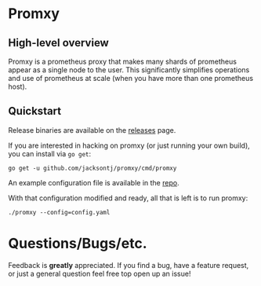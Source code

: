 # Promxy

## High-level overview
Promxy is a prometheus proxy that makes many shards of prometheus
appear as a single node to the user. This significantly simplifies operations and use
of prometheus at scale (when you have more than one prometheus host).

## Quickstart
Release binaries are available on the [releases](https://github.com/jacksontj/promxy/releases) page.

If you are interested in hacking on promxy (or just running your own build), you can install via `go get`:

```
go get -u github.com/jacksontj/promxy/cmd/promxy
```

An example configuration file is available in the [repo](https://github.com/jacksontj/promxy/blob/master/cmd/promxy/config.yaml).

With that configuration modified and ready, all that is left is to run promxy:

```
./promxy --config=config.yaml
```

# Questions/Bugs/etc.
Feedback is **greatly** appreciated. If you find a bug, have a feature request, or just a general question feel free top open up an issue!
